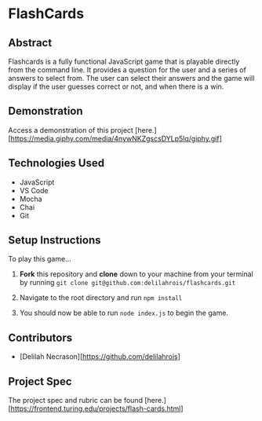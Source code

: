 # FlashCards 

## Abstract

Flashcards is a fully functional JavaScript game that is playable directly from the command line. It provides a question for the user and a series of answers to select from. The user can select their answers and the game will display if the user guesses correct or not, and when there is a win.

## Demonstration
Access a demonstration of this project [here.][https://media.giphy.com/media/4nywNKZgscsDYLp5lq/giphy.gif]

## Technologies Used
- JavaScript
- VS Code
- Mocha
- Chai
- Git

## Setup Instructions

To play this game...

1. **Fork** this repository and **clone** down to your machine from your terminal by running
`git clone git@github.com:delilahrois/flashcards.git`

2. Navigate to the root directory and run `npm install` 

3. You should now be able to run `node index.js` to begin the game. 

## Contributors
- [Delilah Necrason][https://github.com/delilahrois]

## Project Spec

The project spec and rubric can be found [here.][https://frontend.turing.edu/projects/flash-cards.html]